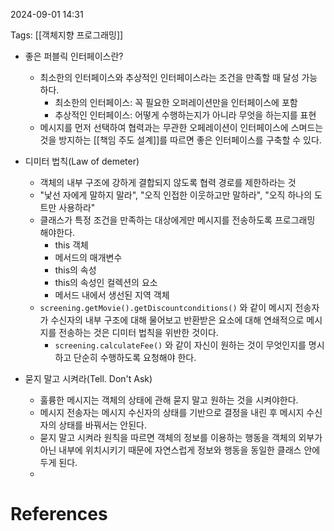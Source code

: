 
2024-09-01 14:31

Tags: [[객체지향 프로그래밍]]


- 좋은 퍼블릭 인터페이스란?
	- 최소한의 인터페이스와 추상적인 인터페이스라는 조건을 만족할 때 달성 가능하다.
		- 최소한의 인터페이스: 꼭 필요한 오퍼레이션만을 인터페이스에 포함
		- 추상적인 인터페이스: 어떻게 수행하는지가 아니라 무엇을 하는지를 표현
	- 메시지를 먼저 선택하여 협력과는 무관한 오페레이션이 인터페이스에 스며드는 것을 방지하는 [[책임 주도 설계]]를 따르면 좋은 인터페이스를 구축할 수 있다.

- 디미터 법칙(Law of demeter)
	- 객체의 내부 구조에 강하게 결합되지 않도록 협력 경로를 제한하라는 것
	- "낯선 자에게 말하지 말라", "오직 인접한 이웃하고만 말하라", "오직 하나의 도트만 사용하라"
	- 클래스가 특정 조건을 만족하는 대상에게만 메시지를 전송하도록 프로그래밍 해야한다.
		- this 객체
		- 메서드의 매개변수
		- this의 속성
		- this의 속성인 컬렉션의 요소
		- 메서드 내에서 생선된 지역 객체
	- `screening.getMovie().getDiscountconditions()` 와 같이 메시지 전송자가 수신자의 내부 구조에 대해 물어보고 반환받은 요소에 대해 연쇄적으로 메시지를 전송하는 것은 디미터 법칙을 위반한 것이다.
		- `screening.calculateFee()` 와 같이 자신이 원하는 것이 무엇인지를 명시하고 단순히 수행하도록 요청해야 한다.

- 묻지 말고 시켜라(Tell. Don't Ask)
	- 훌륭한 메시지는 객체의 상태에 관해 묻지 말고 원하는 것을 시켜야한다.
	- 메시지 전송자는 메시지 수신자의 상태를 기반으로 결정을 내린 후 메시지 수신자의 상태를 바꿔서는 안된다.
	- 묻지 말고 시켜라 원칙을 따르면 객체의 정보를 이용하는 행동을 객체의 외부가 아닌 내부에 위치시키기 때문에 자연스럽게 정보와 행동을 동일한 클래스 안에 두게 된다.
	- 

# References